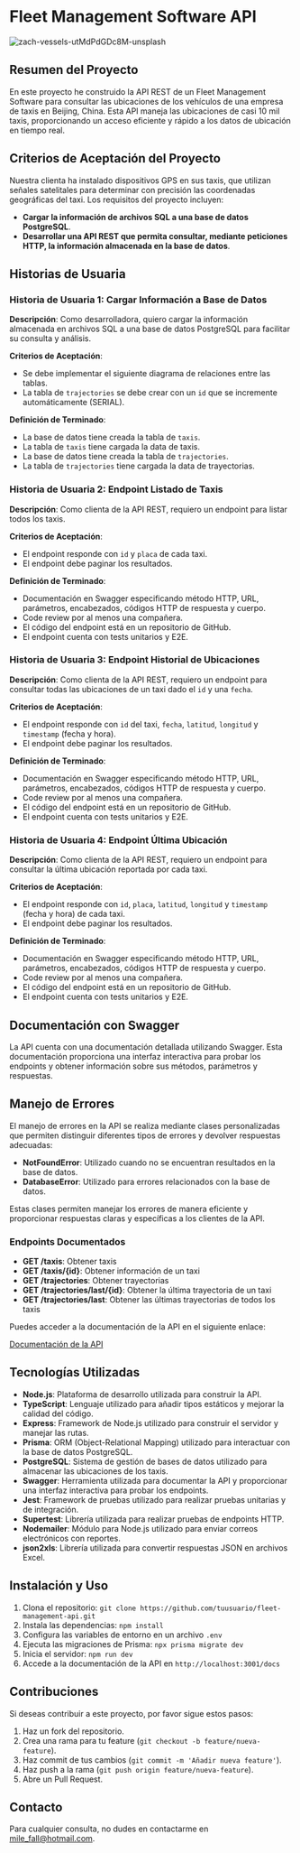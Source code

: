 # Fleet Management Software API
![zach-vessels-utMdPdGDc8M-unsplash](https://firebasestorage.googleapis.com/v0/b/laboratoria-945ea.appspot.com/o/fleet-management-api-java%2Fthumb.jpg?alt=media)

## Resumen del Proyecto

En este proyecto he construido la API REST de un Fleet Management Software para consultar las ubicaciones de los vehículos de una empresa de taxis en Beijing, China. Esta API maneja las ubicaciones de casi 10 mil taxis, proporcionando un acceso eficiente y rápido a los datos de ubicación en tiempo real.

## Criterios de Aceptación del Proyecto

Nuestra clienta ha instalado dispositivos GPS en sus taxis, que utilizan señales satelitales para determinar con precisión las coordenadas geográficas del taxi. Los requisitos del proyecto incluyen:

- **Cargar la información de archivos SQL a una base de datos PostgreSQL**.
- **Desarrollar una API REST que permita consultar, mediante peticiones HTTP, la información almacenada en la base de datos**.

## Historias de Usuaria

### Historia de Usuaria 1: Cargar Información a Base de Datos

**Descripción**: Como desarrolladora, quiero cargar la información almacenada en archivos SQL a una base de datos PostgreSQL para facilitar su consulta y análisis.

**Criterios de Aceptación**:
- Se debe implementar el siguiente diagrama de relaciones entre las tablas.
- La tabla de `trajectories` se debe crear con un `id` que se incremente automáticamente (SERIAL).

**Definición de Terminado**:
- La base de datos tiene creada la tabla de `taxis`.
- La tabla de `taxis` tiene cargada la data de taxis.
- La base de datos tiene creada la tabla de `trajectories`.
- La tabla de `trajectories` tiene cargada la data de trayectorias.

### Historia de Usuaria 2: Endpoint Listado de Taxis

**Descripción**: Como clienta de la API REST, requiero un endpoint para listar todos los taxis.

**Criterios de Aceptación**:
- El endpoint responde con `id` y `placa` de cada taxi.
- El endpoint debe paginar los resultados.

**Definición de Terminado**:
- Documentación en Swagger especificando método HTTP, URL, parámetros, encabezados, códigos HTTP de respuesta y cuerpo.
- Code review por al menos una compañera.
- El código del endpoint está en un repositorio de GitHub.
- El endpoint cuenta con tests unitarios y E2E.

### Historia de Usuaria 3: Endpoint Historial de Ubicaciones

**Descripción**: Como clienta de la API REST, requiero un endpoint para consultar todas las ubicaciones de un taxi dado el `id` y una `fecha`.

**Criterios de Aceptación**:
- El endpoint responde con `id` del taxi, `fecha`, `latitud`, `longitud` y `timestamp` (fecha y hora).
- El endpoint debe paginar los resultados.

**Definición de Terminado**:
- Documentación en Swagger especificando método HTTP, URL, parámetros, encabezados, códigos HTTP de respuesta y cuerpo.
- Code review por al menos una compañera.
- El código del endpoint está en un repositorio de GitHub.
- El endpoint cuenta con tests unitarios y E2E.

### Historia de Usuaria 4: Endpoint Última Ubicación

**Descripción**: Como clienta de la API REST, requiero un endpoint para consultar la última ubicación reportada por cada taxi.

**Criterios de Aceptación**:
- El endpoint responde con `id`, `placa`, `latitud`, `longitud` y `timestamp` (fecha y hora) de cada taxi.
- El endpoint debe paginar los resultados.

**Definición de Terminado**:
- Documentación en Swagger especificando método HTTP, URL, parámetros, encabezados, códigos HTTP de respuesta y cuerpo.
- Code review por al menos una compañera.
- El código del endpoint está en un repositorio de GitHub.
- El endpoint cuenta con tests unitarios y E2E.

## Documentación con Swagger

La API cuenta con una documentación detallada utilizando Swagger. Esta documentación proporciona una interfaz interactiva para probar los endpoints y obtener información sobre sus métodos, parámetros y respuestas.

## Manejo de Errores

El manejo de errores en la API se realiza mediante clases personalizadas que permiten distinguir diferentes tipos de errores y devolver respuestas adecuadas:

- **NotFoundError**: Utilizado cuando no se encuentran resultados en la base de datos.
- **DatabaseError**: Utilizado para errores relacionados con la base de datos.

Estas clases permiten manejar los errores de manera eficiente y proporcionar respuestas claras y específicas a los clientes de la API.

### Endpoints Documentados

- **GET /taxis**: Obtener taxis
- **GET /taxis/{id}**: Obtener información de un taxi
- **GET /trajectories**: Obtener trayectorias
- **GET /trajectories/last/{id}**: Obtener la última trayectoria de un taxi
- **GET /trajectories/last**: Obtener las últimas trayectorias de todos los taxis

Puedes acceder a la documentación de la API en el siguiente enlace:

[Documentación de la API](http://localhost:3001/taxi-doc/#/)

## Tecnologías Utilizadas

- **Node.js**: Plataforma de desarrollo utilizada para construir la API.
- **TypeScript**: Lenguaje utilizado para añadir tipos estáticos y mejorar la calidad del código.
- **Express**: Framework de Node.js utilizado para construir el servidor y manejar las rutas.
- **Prisma**: ORM (Object-Relational Mapping) utilizado para interactuar con la base de datos PostgreSQL.
- **PostgreSQL**: Sistema de gestión de bases de datos utilizado para almacenar las ubicaciones de los taxis.
- **Swagger**: Herramienta utilizada para documentar la API y proporcionar una interfaz interactiva para probar los endpoints.
- **Jest**: Framework de pruebas utilizado para realizar pruebas unitarias y de integración.
- **Supertest**: Librería utilizada para realizar pruebas de endpoints HTTP.
- **Nodemailer**: Módulo para Node.js utilizado para enviar correos electrónicos con reportes.
- **json2xls**: Librería utilizada para convertir respuestas JSON en archivos Excel.

## Instalación y Uso

1. Clona el repositorio: `git clone https://github.com/tuusuario/fleet-management-api.git`
2. Instala las dependencias: `npm install`
3. Configura las variables de entorno en un archivo `.env`
4. Ejecuta las migraciones de Prisma: `npx prisma migrate dev`
5. Inicia el servidor: `npm run dev`
6. Accede a la documentación de la API en `http://localhost:3001/docs`

## Contribuciones

Si deseas contribuir a este proyecto, por favor sigue estos pasos:
1. Haz un fork del repositorio.
2. Crea una rama para tu feature (`git checkout -b feature/nueva-feature`).
3. Haz commit de tus cambios (`git commit -m 'Añadir nueva feature'`).
4. Haz push a la rama (`git push origin feature/nueva-feature`).
5. Abre un Pull Request.

## Contacto

Para cualquier consulta, no dudes en contactarme en [mile_fall@hotmail.com](mailto:mile_fall@hotmail.com).
